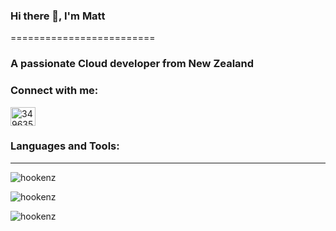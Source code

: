 ### Hi there 👋, I'm Matt
=========================

### A passionate Cloud developer from New Zealand

### Connect with me:
<a href="https://stackoverflow.com/users/3496352" target="blank"><img align="center" src="https://raw.githubusercontent.com/rahuldkjain/github-profile-readme-generator/master/src/images/icons/Social/stack-overflow.svg" alt="3496352" height="30" width="40" /></a>

### Languages and Tools:

---

![hookenz](https://github-readme-stats.vercel.app/api/top-langs?username=hookenz&show_icons=true&locale=en&layout=compact&theme=solarized-dark)

![hookenz](https://github-readme-stats.vercel.app/api?username=hookenz&show_icons=true&locale=en&count_private=true&theme=solarized-dark)

![hookenz](https://github-readme-streak-stats.herokuapp.com/?user=hookenz&theme=solarized-dark)

<!--
**hookenz/hookenz** is a ✨ _special_ ✨ repository because its `README.md` (this file) appears on your GitHub profile.

Here are some ideas to get you started:

- 🔭 I’m currently working on ...
- 🌱 I’m currently learning ...
- 👯 I’m looking to collaborate on ...
- 🤔 I’m looking for help with ...
- 💬 Ask me about ...
- 📫 How to reach me: ...
- 😄 Pronouns: ...
- ⚡ Fun fact: ...
-->
